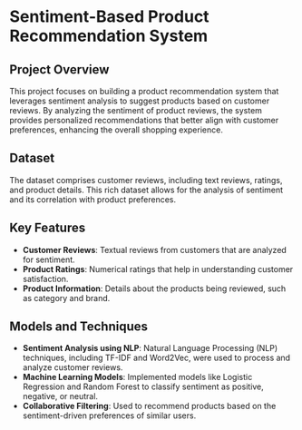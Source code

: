 # Sentiment-Based Product Recommendation System

## Project Overview
This project focuses on building a product recommendation system that leverages sentiment analysis to suggest products based on customer reviews. By analyzing the sentiment of product reviews, the system provides personalized recommendations that better align with customer preferences, enhancing the overall shopping experience.

## Dataset
The dataset comprises customer reviews, including text reviews, ratings, and product details. This rich dataset allows for the analysis of sentiment and its correlation with product preferences.

## Key Features
- **Customer Reviews**: Textual reviews from customers that are analyzed for sentiment.
- **Product Ratings**: Numerical ratings that help in understanding customer satisfaction.
- **Product Information**: Details about the products being reviewed, such as category and brand.

## Models and Techniques
- **Sentiment Analysis using NLP**: Natural Language Processing (NLP) techniques, including TF-IDF and Word2Vec, were used to process and analyze customer reviews.
- **Machine Learning Models**: Implemented models like Logistic Regression and Random Forest to classify sentiment as positive, negative, or neutral.
- **Collaborative Filtering**: Used to recommend products based on the sentiment-driven preferences of similar users.
